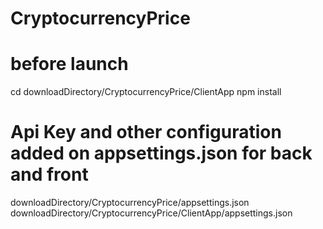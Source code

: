 # CryptocurrencyPrice

# before launch
cd downloadDirectory/CryptocurrencyPrice/ClientApp
npm install

# Api Key and other configuration added on appsettings.json for back and front
  downloadDirectory/CryptocurrencyPrice/appsettings.json
  downloadDirectory/CryptocurrencyPrice/ClientApp/appsettings.json
  

